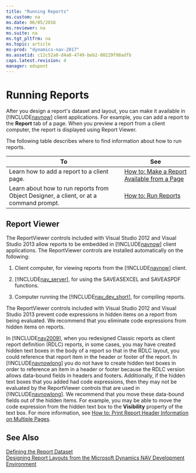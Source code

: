 ```yaml
---
title: "Running Reports"
ms.custom: na
ms.date: 06/05/2016
ms.reviewer: na
ms.suite: na
ms.tgt_pltfrm: na
ms.topic: article
ms-prod: "dynamics-nav-2017"
ms.assetid: c12c52a8-d4a8-4749-beb2-00229f98adfb
caps.latest.revision: 4
manager: edupont
---
```

# Running Reports
After you design a report's dataset and layout, you can make it available in [!INCLUDE[navnow](includes/navnow_md.md)] client applications. For example, you can add a report to the **Report** tab of a page. When you preview a report from a client computer, the report is displayed using Report Viewer.  
  
 The following table describes where to find information about how to run reports.  
  
|To|See|  
|--------|---------|  
|Learn how to add a report to a client page.|[How to: Make a Report Available from a Page](How%20to:%20Make%20a%20Report%20Available%20from%20a%20Page.md)|  
|Learn about how to run reports from Object Designer, a client, or at a command prompt.|[How to: Run Reports](How%20to:%20Run%20Reports.md)|  
  
##  <a name="ReportViewer"></a> Report Viewer  
 The ReportViewer controls included with Visual Studio 2012 and Visual Studio 2013 allow reports to be embedded in [!INCLUDE[navnow](includes/navnow_md.md)] client applications. The ReportViewer controls are installed automatically on the following:  
  
1.  Client computer, for viewing reports from the [!INCLUDE[navnow](includes/navnow_md.md)] client.  
  
2.  [!INCLUDE[nav_server](includes/nav_server_md.md)], for using the SAVEASEXCEL and SAVEASPDF functions.  
  
3.  Computer running the [!INCLUDE[nav_dev_short](includes/nav_dev_short_md.md)], for compiling reports.  
  
 The ReportViewer controls included with Visual Studio 2012 and Visual Studio 2013 prevent code expressions in hidden items on a report from being evaluated. We recommend that you eliminate code expressions from hidden items on reports.  
  
 In [!INCLUDE[nav2009](includes/nav2009_md.md)], when you redesigned Classic reports as client report definition \(RDLC\) reports, in some cases, you may have created hidden text boxes in the body of a report so that in the RDLC layout, you could reference that report item in the header or footer of the report. In [!INCLUDE[navnowlong](includes/navnowlong_md.md)] you do not have to create hidden text boxes in order to reference an item in a header or footer because the RDLC version allows data-bound fields in headers and footers. Additionally, if the hidden text boxes that you added had code expressions, then they may not be evaluated by the ReportViewer controls that are used in [!INCLUDE[navnowlong](includes/navnowlong_md.md)]. We recommend that you move these data-bound fields out of the hidden items. For example, you may be able to move the code expression from the hidden text box to the **Visibility** property of the text box. For more information, see [How to: Print Report Header Information on Multiple Pages](How%20to:%20Print%20Report%20Header%20Information%20on%20Multiple%20Pages.md).  
  
## See Also  
 [Defining the Report Dataset](Defining-the-Report-Dataset.md)   
 [Designing Report Layouts from the Microsoft Dynamics NAV Development Environment](Designing-Report-Layouts-from-the-Microsoft-Dynamics-NAV-Development-Environment.md)